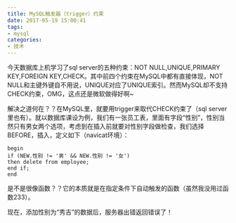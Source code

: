 ```yaml
---
title: MySQL触发器（trigger）约束
date: 2017-05-19 15:00:41
tags:
- mysql
categories:
- 技术
---
```

今天数据库上机学习了sql server的五种约束：NOT NULL,UNIQUE,PRIMARY KEY,FOREIGN KEY,CHECK。其中前四个约束在MySQL中都有直接体现，NOT NULL和主键外键自不用说，UNIQUE对应了UNIQUE索引。然而MySQL却不支持CHECK约束，OMG，这点还是微软做得好啊~

解决之道何在？？在MySQL里，就要用trigger来取代CHECK约束了（sql server里也有）。就以数据库课设为例，我们有一张员工表，里面有字段“性别”，性别当然只有男女两个选项，考虑到在插入前就要对性别字段做检查，我们选择BEFORE，插入，定义如下（navicat环境）：

```
begin
if (NEW.性别 != '男' && NEW.性别 != '女')
then delete from employee;
end if;
end
```

是不是很像函数？？它的本质就是在指定条件下自动触发的函数（虽然我没用过函数233）。

现在，添加性别为“秀吉”的数据后，服务器出错返回错误了！